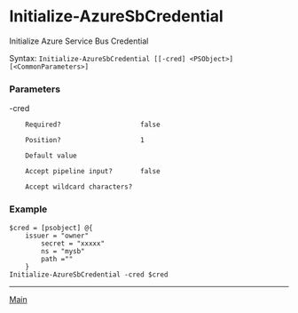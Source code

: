 # Initialize-AzureSbCredential #
Initialize Azure Service Bus Credential

Syntax: `Initialize-AzureSbCredential [[-cred] <PSObject>] [<CommonParameters>]`

### Parameters ###

-cred <PSObject>     
  
        Required?                    false

        Position?                    1

        Default value                

        Accept pipeline input?       false

        Accept wildcard characters?  

### Example ###

```
$cred = [psobject] @{
	issuer = "owner"
		secret = "xxxxx"
		ns = "mysb"
		path =""
	}
Initialize-AzureSbCredential -cred $cred
```

----------

[Main](../AzureServiceBus.md)